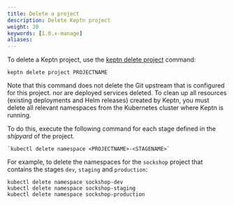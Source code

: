 ```yaml
---
title: Delete a project
description: Delete Keptn project
weight: 30
keywords: [1.0.x-manage]
aliases:
---
```


To delete a Keptn project,
use the [keptn delete project](../../reference/cli/commands/keptn_delete_project) command:

  ```
  keptn delete project PROJECTNAME
  ```

Note that this command does not delete the Git upstream that is configured for this project.
nor are deployed services deleted.
To clean up all resources (existing deployments and Helm releases) created by Keptn,
you must delete all relevant namespaces from the Kubernetes cluster where Keptn is running.

To do this, execute the following command for each stage defined in the *shipyard* of the project.

```
`kubectl delete namespace <PROJECTNAME>-<STAGENAME>`
```

For example, to delete the namespaces for the `sockshop` project
that contains the stages `dev`, `staging` and `production`:

```
kubectl delete namespace sockshop-dev
kubectl delete namespace sockshop-staging
kubectl delete namespace sockshop-production
```

